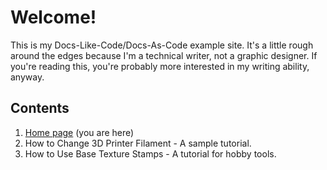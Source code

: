 # Welcome!

This is my Docs-Like-Code/Docs-As-Code example site. It's a little rough around the edges because I'm a technical writer, not a graphic designer. If you're reading this, you're probably more interested in my writing ability, anyway.

## Contents
1. [Home page](https://kytheraoa.github.io/Docs-Like-Code/) \(you are here)
2. How to Change 3D Printer Filament - A sample tutorial.
3. How to Use Base Texture Stamps - A tutorial for hobby tools.
